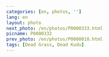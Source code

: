 ```yaml
---
categories: [en, photos, '']
lang: en
layout: photo
next_photo: /en/photos/P0000333.html
picname: P0000332
prev_photo: /en/photos/P0000018.html
tags: [Dead Grass, Dead Kudu]
---
```

